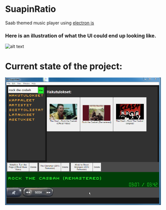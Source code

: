 # SuapinRatio
Saab themed music player using [electron js](https://www.electronjs.org/)

### Here is an illustration of what the UI could end up looking like.
![alt text](https://media.discordapp.net/attachments/640999047414546452/763468301409583134/unknown.png "SuapinRatio UI illustration")

# Current state of the project:

![alt text](https://raw.githubusercontent.com/saabismi/SuapinRatio/master/screenshots/nykytila-20-10-14.png "Current state of the program")
